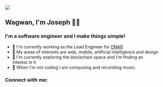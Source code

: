 <img align="center" src="https://res.cloudinary.com/tutcan/image/upload/v1597097441/make_things_simple.png"/>

## Wagwan, I'm Joseph 👋🏼

### I'm a software engineer and I make things simple!

- 💼 I'm currently working as the Lead Engineer for [DNAR](https://dnar.io)
- 📡 My areas of interests are web, mobile, artificial intelligence and design
- 🧭 I'm currently exploring the blockchain space and I'm finding an interest in it
- 🎲 When I'm not coding I am composing and recordiing music.

### Connect with me:

  <link rel="stylesheet" href="https://use.fontawesome.com/releases/v5.8.2/css/all.css"
    integrity="sha384-oS3vJWv+0UjzBfQzYUhtDYW+Pj2yciDJxpsK1OYPAYjqT085Qq/1cq5FLXAZQ7Ay" crossorigin="anonymous">

<style>
.social {
  text-align: left;
}

.social a {
  color: #000000;
  display: inline-block;
  font-size: 1.2em;
  margin-bottom: 0.6em;
  margin-right: 0.6em;

}

.social a:hover {
  color: #b3bfb8;
}
</style>
 <div>
                <div class='social'>
                    <a href="https://twitter.com/josephakayesi" target="_blank" rel="noopener noreferrer"><i class='fab fa-twitter'></i></a>
                    <a href="https://www.facebook.com/josephakayesi1" target="_blank" rel="noopener noreferrer"><i class="fab fa-facebook"></i></a>
                    <a href= "https://www.instagram.com/in/josephakayesi/"target="_blank" rel="noopener noreferrer"><i class="fab fa-linkedin-in"></i></a>
                    <a href="https://github.com/JosephAkayesi" target="_blank" rel="noopener noreferrer"><i class="fab fa-instagram"></i></a>
                    <a href="https://medium.com/@josephakayesi" target="_blank" rel="noopener noreferrer"><i class="fab fa-medium"></i></a>
                </div>
            </div>
